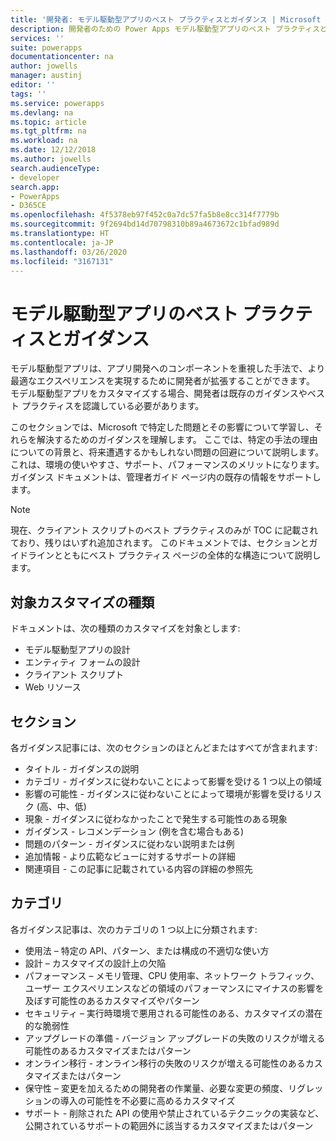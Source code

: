 ```yaml
---
title: '開発者: モデル駆動型アプリのベスト プラクティスとガイダンス | Microsoft Docs'
description: 開発者のための Power Apps モデル駆動型アプリのベスト プラクティスとガイダンス。
services: ''
suite: powerapps
documentationcenter: na
author: jowells
manager: austinj
editor: ''
tags: ''
ms.service: powerapps
ms.devlang: na
ms.topic: article
ms.tgt_pltfrm: na
ms.workload: na
ms.date: 12/12/2018
ms.author: jowells
search.audienceType:
- developer
search.app:
- PowerApps
- D365CE
ms.openlocfilehash: 4f5378eb97f452c0a7dc57fa5b8e8cc314f7779b
ms.sourcegitcommit: 9f2694bd14d70798310b89a4673672c1bfad989d
ms.translationtype: HT
ms.contentlocale: ja-JP
ms.lasthandoff: 03/26/2020
ms.locfileid: "3167131"
---
```

# <a name="best-practices-and-guidance-for-model-driven-apps"></a>モデル駆動型アプリのベスト プラクティスとガイダンス

モデル駆動型アプリは、アプリ開発へのコンポーネントを重視した手法で、より最適なエクスペリエンスを実現するために開発者が拡張することができます。 モデル駆動型アプリをカスタマイズする場合、開発者は既存のガイダンスやベスト プラクティスを認識している必要があります。 

このセクションでは、Microsoft で特定した問題とその影響について学習し、それらを解決するためのガイダンスを理解します。 ここでは、特定の手法の理由についての背景と、将来遭遇するかもしれない問題の回避について説明します。 これは、環境の使いやすさ、サポート、パフォーマンスのメリットになります。 ガイダンス ドキュメントは、管理者ガイド ページ内の既存の情報をサポートします。

> [!NOTE]
> 現在、クライアント スクリプトのベスト プラクティスのみが TOC に記載されており、残りはいずれ追加されます。
> このドキュメントでは、セクションとガイドラインとともにベスト プラクティス ページの全体的な構造について説明します。

## <a name="targeted-customization-types"></a>対象カスタマイズの種類

ドキュメントは、次の種類のカスタマイズを対象とします:

- モデル駆動型アプリの設計
- エンティティ フォームの設計
- クライアント スクリプト
- Web リソース

## <a name="sections"></a>セクション

各ガイダンス記事には、次のセクションのほとんどまたはすべてが含まれます:

- タイトル - ガイダンスの説明
- カテゴリ - ガイダンスに従わないことによって影響を受ける 1 つ以上の領域
- 影響の可能性 - ガイダンスに従わないことによって環境が影響を受けるリスク (高、中、低)
- 現象 - ガイダンスに従わなかったことで発生する可能性のある現象
- ガイダンス - レコメンデーション (例を含む場合もある)
- 問題のパターン - ガイダンスに従わない説明または例
- 追加情報 - より広範なビューに対するサポートの詳細
- 関連項目 - この記事に記載されている内容の詳細の参照先

## <a name="categories"></a>カテゴリ

各ガイダンス記事は、次のカテゴリの 1 つ以上に分類されます:

- 使用法 – 特定の API、パターン、または構成の不適切な使い方
- 設計 – カスタマイズの設計上の欠陥
- パフォーマンス – メモリ管理、CPU 使用率、ネットワーク トラフィック、ユーザー エクスペリエンスなどの領域のパフォーマンスにマイナスの影響を及ぼす可能性のあるカスタマイズやパターン
- セキュリティ – 実行時環境で悪用される可能性のある、カスタマイズの潜在的な脆弱性
- アップグレードの準備 - バージョン アップグレードの失敗のリスクが増える可能性のあるカスタマイズまたはパターン
- オンライン移行 - オンライン移行の失敗のリスクが増える可能性のあるカスタマイズまたはパターン
- 保守性 – 変更を加えるための開発者の作業量、必要な変更の頻度、リグレッションの導入の可能性を不必要に高めるカスタマイズ
- サポート - 削除された API の使用や禁止されているテクニックの実装など、公開されているサポートの範囲外に該当するカスタマイズまたはパターン